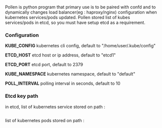Pollen is python program that primary use is to be paired with confd and to dynamically changes load balancer(eg : haproxy/nginx) configuration when kubernetes services/pods updated. 
Pollen stored list of kubes services/pods in etcd, so you must have setup etcd as a requirement.

### Configuration
**KUBE_CONFIG** kubernetes cli config, default to "/home/user/.kube/config"

**ETCD_HOST** etcd host or ip address, default to "etcd1"

**ETCD_PORT** etcd port, default to 2379

**KUBE_NAMESPACE** kubernetes namespace, default to "default"

**POLL_INTERVAL** polling interval in seconds, default to 10

### Etcd key path
in etcd, list of kubernetes service stored on path :

```\/loadbalancer\/kube\/service\/
```

list of kubernetes pods stored on path :

```\/loadbalancer\/kube\/pods\/service_name\/
```

